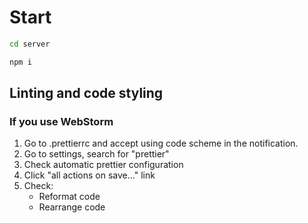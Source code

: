 # Start

```bash
cd server

npm i
```

## Linting and code styling

### If you use WebStorm

1. Go to .prettierrc and accept using code scheme in the notification.
2. Go to settings, search for "prettier"
3. Check automatic prettier configuration
4. Click "all actions on save..." link
5. Check:
    - Reformat code
    - Rearrange code